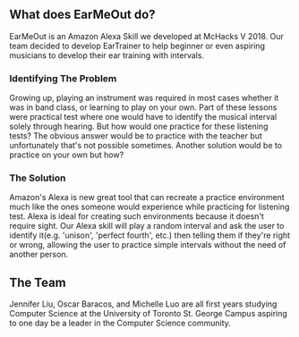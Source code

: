 ## What does EarMeOut do?
EarMeOut is an Amazon Alexa Skill we developed at McHacks V 2018. Our team decided to develop EarTrainer to help beginner or even aspiring musicians to develop their ear training with intervals.

### Identifying The Problem
Growing up, playing an instrument was required in most cases whether it was in band class, or learning to play on your own.  Part of these lessons were practical test where one would have to identify the musical interval solely through hearing.  But how would one practice for these listening tests?  The obvious answer would be to practice with the teacher but unfortunately that's not possible sometimes.  Another solution would be to practice on your own but how?

### The Solution
Amazon's Alexa is new great tool that can recreate a practice environment much like the ones someone would experience while practicing for listening test.  Alexa is ideal for creating such environments because it doesn't require sight.  Our Alexa skill will play a random interval and ask the user to identify it(e.g. 'unison', 'perfect fourth', etc.) then telling them if they're right or wrong, allowing the user to practice simple intervals without the need of another person. 

## The Team
Jennifer Liu, Oscar Baracos, and Michelle Luo are all first years studying Computer Science at the University of Toronto St. George Campus aspiring to one day be a leader in the Computer Science community.

<!--You can use the [editor on GitHub](https://github.com/liujennifer/EarTrainer/edit/master/README.md) to maintain and preview the content for your website in Markdown files.-->


